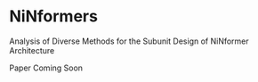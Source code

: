 # NiNformers

Analysis of Diverse Methods for the Subunit Design of NiNformer Architecture

Paper Coming Soon
